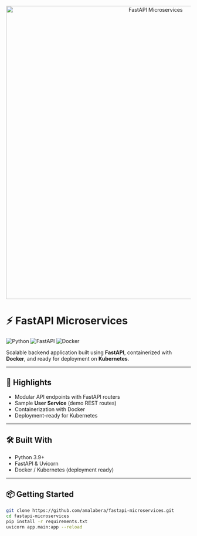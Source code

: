 <p align="center">
  <img src="assets/banner.png" alt="FastAPI Microservices" width="800">
</p>

# ⚡ FastAPI Microservices

![Python](https://img.shields.io/badge/Python-3.9-blue?logo=python&logoColor=white)
![FastAPI](https://img.shields.io/badge/FastAPI-0.100+-green?logo=fastapi)
![Docker](https://img.shields.io/badge/Docker-Ready-blue?logo=docker)

Scalable backend application built using **FastAPI**, containerized with **Docker**, and ready for deployment on **Kubernetes**.  

---

## 🔑 Highlights
- Modular API endpoints with FastAPI routers  
- Sample **User Service** (demo REST routes)  
- Containerization with Docker  
- Deployment-ready for Kubernetes  

---

## 🛠 Built With
- Python 3.9+  
- FastAPI & Uvicorn  
- Docker / Kubernetes (deployment ready)  

---

## 📦 Getting Started
```bash
git clone https://github.com/amalabera/fastapi-microservices.git
cd fastapi-microservices
pip install -r requirements.txt
uvicorn app.main:app --reload
